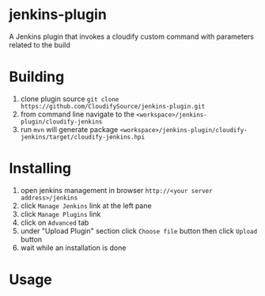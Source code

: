jenkins-plugin
==============

A Jenkins plugin that invokes a cloudify custom command with parameters related to the build

Building
========

1. clone plugin source `git clone https://github.com/CloudifySource/jenkins-plugin.git`
2. from command line navigate to the `<workspace>/jenkins-plugin/cloudify-jenkins`
3. run `mvn` will generate package `<workspace>/jenkins-plugin/cloudify-jenkins/target/cloudify-jenkins.hpi`

Installing
==========
1. open jenkins management in browser `http://<your server address>/jenkins`
2. click `Manage Jenkins` link at the left pane
3. click `Manage Plugins` link
4. click on `Advanced` tab
5. under "Upload Plugin" section click `Choose file` button then click `Upload` button
6. wait while an installation is done

Usage
=====
